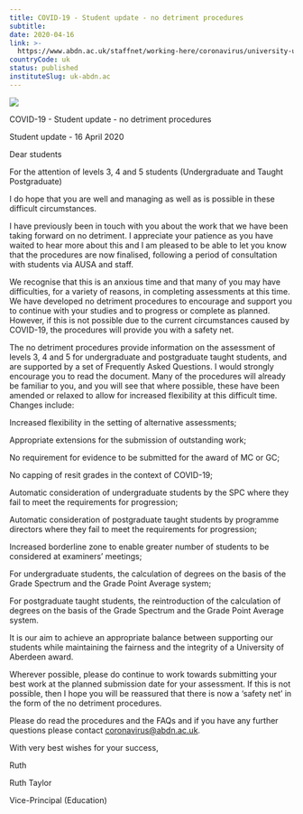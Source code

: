 ```yaml
---
title: COVID-19 - Student update - no detriment procedures
subtitle: 
date: 2020-04-16
link: >-
  https://www.abdn.ac.uk/staffnet/working-here/coronavirus/university-updates/13939/
countryCode: uk
status: published
instituteSlug: uk-abdn.ac
---
```

![](https://www.abdn.ac.uk/global/images/icons/apple-touch-icon.png)

COVID-19 - Student update - no detriment procedures

Student update - 16 April 2020

Dear students

For the attention of levels 3, 4 and 5 students (Undergraduate and Taught Postgraduate)

I do hope that you are well and managing as well as is possible in these difficult circumstances.

I have previously been in touch with you about the work that we have been taking forward on no detriment. I appreciate your patience as you have waited to hear more about this and I am pleased to be able to let you know that the procedures are now finalised, following a period of consultation with students via AUSA and staff.

We recognise that this is an anxious time and that many of you may have difficulties, for a variety of reasons, in completing assessments at this time. We have developed no detriment procedures to encourage and support you to continue with your studies and to progress or complete as planned. However, if this is not possible due to the current circumstances caused by COVID-19, the procedures will provide you with a safety net.

The no detriment procedures provide information on the assessment of levels 3, 4 and 5 for undergraduate and postgraduate taught students, and are supported by a set of Frequently Asked Questions. I would strongly encourage you to read the document. Many of the procedures will already be familiar to you, and you will see that where possible, these have been amended or relaxed to allow for increased flexibility at this difficult time. Changes include:

Increased flexibility in the setting of alternative assessments;

Appropriate extensions for the submission of outstanding work;

No requirement for evidence to be submitted for the award of MC or GC;

No capping of resit grades in the context of COVID-19;

Automatic consideration of undergraduate students by the SPC where they fail to meet the requirements for progression;

Automatic consideration of postgraduate taught students by programme directors where they fail to meet the requirements for progression;

Increased borderline zone to enable greater number of students to be considered at examiners’ meetings;

For undergraduate students, the calculation of degrees on the basis of the Grade Spectrum and the Grade Point Average system;

For postgraduate taught students, the reintroduction of the calculation of degrees on the basis of the Grade Spectrum and the Grade Point Average system.

It is our aim to achieve an appropriate balance between supporting our students while maintaining the fairness and the integrity of a University of Aberdeen award.

Wherever possible, please do continue to work towards submitting your best work at the planned submission date for your assessment. If this is not possible, then I hope you will be reassured that there is now a ‘safety net’ in the form of the no detriment procedures.

Please do read the procedures and the FAQs and if you have any further questions please contact coronavirus@abdn.ac.uk.

With very best wishes for your success,

Ruth

Ruth Taylor

Vice-Principal (Education)